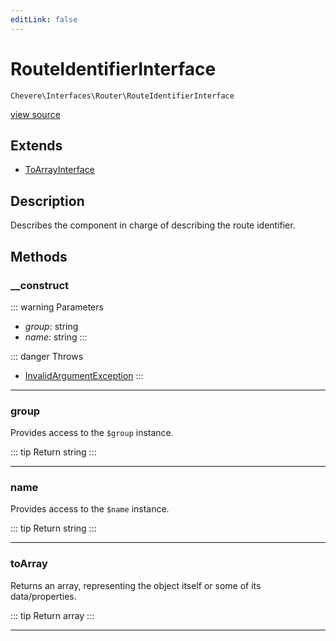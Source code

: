 ```yaml
---
editLink: false
---
```


# RouteIdentifierInterface

`Chevere\Interfaces\Router\RouteIdentifierInterface`

[view source](https://github.com/chevere/chevere/blob/master/src/Chevere/Interfaces/Router/RouteIdentifierInterface.php)

## Extends

- [ToArrayInterface](../Common/ToArrayInterface.md)

## Description

Describes the component in charge of describing the route identifier.

## Methods

### __construct

::: warning Parameters
- *group*: string
- *name*: string
:::

::: danger Throws
- [InvalidArgumentException](../../Exceptions/Core/InvalidArgumentException.md) 
:::

---

### group

Provides access to the `$group` instance.

::: tip Return
string
:::

---

### name

Provides access to the `$name` instance.

::: tip Return
string
:::

---

### toArray

Returns an array, representing the object itself or some of its data/properties.

::: tip Return
array
:::

---
